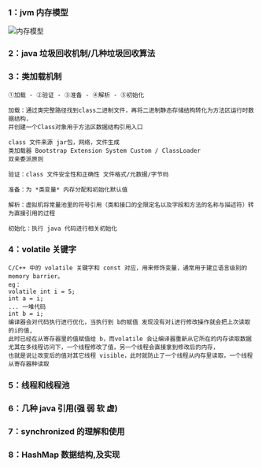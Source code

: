 ### 1：jvm 内存模型

![内存模型](https://github.com/woaigmz/java-study/blob/master/jvm%E5%86%85%E5%AD%98%E5%8C%BA%E5%9F%9F.png)

### 2：java 垃圾回收机制/几种垃圾回收算法


### 3：类加载机制
```
①加载 - ②验证 - ③准备 - ④解析 - ⑤初始化

加载：通过类完整路径找到class二进制文件，再将二进制静态存储结构转化为方法区运行时数据结构，
并创建一个Class对象用于方法区数据结构引用入口

class 文件来源 jar包，网络，文件生成
类加载器 Bootstrap Extension System Custom / ClassLoader
双亲委派原则

验证：class 文件安全性和正确性 文件格式/元数据/字节码

准备：为 *类变量* 内存分配和初始化默认值

解析：虚拟机将常量池里的符号引用（类和接口的全限定名以及字段和方法的名称与描述符）转为直接引用的过程

初始化：执行 java 代码进行相关初始化
```
### 4：volatile 关键字
```
C/C++ 中的 volatile 关键字和 const 对应，用来修饰变量，通常用于建立语言级别的 memory barrier。
eg：
volatile int i = 5;
int a = i;
... 一堆代码
int b = i;
编译器会对代码执行进行优化，当执行到 b的赋值 发现没有对i进行修改操作就会把上次读取的i的值,
此时已经在从寄存器里的值赋值给 b，而volatile 会让编译器重新从它所在的内存读取数据
尤其在多线程访问下，一个线程修改了值，另一个线程会直接拿到修改后的内存，
也就是说让改变后的值对其它线程 visible，此时就防止了一个线程从内存里读取，一个线程从寄存器种读取

```
### 5：线程和线程池


### 6：几种 java 引用(强 弱 软 虚)


### 7：synchronized 的理解和使用


### 8：HashMap 数据结构,及实现
